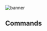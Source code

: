 ![banner](https://github.com/sukriti-kuila/ScalerEvalBot/assets/87015685/1b1c387f-355b-47a1-8ecf-671cd6b96854)
## Commands
